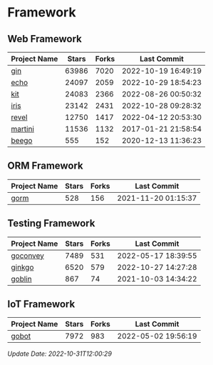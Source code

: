 # Framework

## Web Framework
| Project Name | Stars | Forks | Last Commit |
| ------------ | ----- | ----- | ----------- |
| [gin](https://github.com/gin-gonic/gin) | 63986 | 7020 | 2022-10-19 16:49:19 |
| [echo](https://github.com/labstack/echo) | 24097 | 2059 | 2022-10-29 18:54:23 |
| [kit](https://github.com/go-kit/kit) | 24083 | 2366 | 2022-08-26 00:50:32 |
| [iris](https://github.com/kataras/iris) | 23142 | 2431 | 2022-10-28 09:28:32 |
| [revel](https://github.com/revel/revel) | 12750 | 1417 | 2022-04-12 20:53:30 |
| [martini](https://github.com/go-martini/martini) | 11536 | 1132 | 2017-01-21 21:58:54 |
| [beego](https://github.com/astaxie/beego) | 555 | 152 | 2020-12-13 11:36:23 |

## ORM Framework
| Project Name | Stars | Forks | Last Commit |
| ------------ | ----- | ----- | ----------- |
| [gorm](https://github.com/jinzhu/gorm) | 528 | 156 | 2021-11-20 01:15:37 |

## Testing Framework
| Project Name | Stars | Forks | Last Commit |
| ------------ | ----- | ----- | ----------- |
| [goconvey](https://github.com/smartystreets/goconvey) | 7489 | 531 | 2022-05-17 18:39:55 |
| [ginkgo](https://github.com/onsi/ginkgo) | 6520 | 579 | 2022-10-27 14:27:28 |
| [goblin](https://github.com/franela/goblin) | 867 | 74 | 2021-10-03 14:34:22 |

## IoT Framework
| Project Name | Stars | Forks | Last Commit |
| ------------ | ----- | ----- | ----------- |
| [gobot](https://github.com/hybridgroup/gobot) | 7972 | 983 | 2022-05-02 19:56:19 |

*Update Date: 2022-10-31T12:00:29*